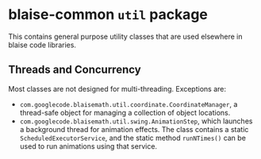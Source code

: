 # blaise-common `util` package

This contains general purpose utility classes that are used elsewhere in blaise code libraries.

## Threads and Concurrency

Most classes are not designed for multi-threading. Exceptions are:

 - `com.googlecode.blaisemath.util.coordinate.CoordinateManager`,
   a thread-safe object for managing a collection of object locations.
 - `com.googlecode.blaisemath.util.swing.AnimationStep`,
   which launches a background thread for animation effects. The class
   contains a static `ScheduledExecutorService`, and the static method
   `runNTimes()` can be used to run animations using that service.